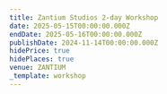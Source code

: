 ```yaml
---
title: Zantium Studios 2-day Workshop
date: 2025-05-15T00:00:00.000Z
endDate: 2025-05-16T00:00:00.000Z
publishDate: 2024-11-14T00:00:00.000Z
hidePrice: true
hidePlaces: true
venue: ZANTIUM
_template: workshop
---
```


